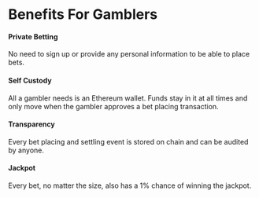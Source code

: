 # Benefits For Gamblers

#### Private Betting

No need to sign up or provide any personal information to be able to place bets.

#### Self Custody

All a gambler needs is an Ethereum wallet. Funds stay in it at all times and only move when the gambler approves a bet placing transaction.

#### Transparency

Every bet placing and settling event is stored on chain and can be audited by anyone.

#### Jackpot

Every bet, no matter the size, also has a 1% chance of winning the jackpot.
